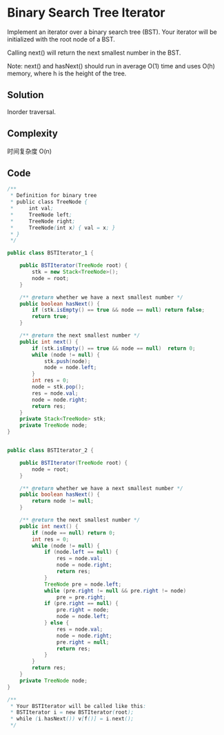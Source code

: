 # Binary Search Tree Iterator

Implement an iterator over a binary search tree (BST). Your iterator will be initialized with the root node of a BST.

Calling next() will return the next smallest number in the BST.

Note: next() and hasNext() should run in average O(1) time and uses O(h) memory, where h is the height of the tree.

## Solution

Inorder traversal.

## Complexity

时间复杂度 O(n)

## Code

```java
/**
 * Definition for binary tree
 * public class TreeNode {
 *     int val;
 *     TreeNode left;
 *     TreeNode right;
 *     TreeNode(int x) { val = x; }
 * }
 */

public class BSTIterator_1 {

    public BSTIterator(TreeNode root) {
        stk = new Stack<TreeNode>();
        node = root;
    }

    /** @return whether we have a next smallest number */
    public boolean hasNext() {
        if (stk.isEmpty() == true && node == null) return false;
        return true;
    }

    /** @return the next smallest number */
    public int next() {
        if (stk.isEmpty() == true && node == null)  return 0;
        while (node != null) {
            stk.push(node);
            node = node.left;
        }
        int res = 0;
        node = stk.pop();
        res = node.val;
        node = node.right;
        return res;  
    }
    private Stack<TreeNode> stk;
    private TreeNode node;
}


public class BSTIterator_2 {

    public BSTIterator(TreeNode root) {
        node = root;
    }

    /** @return whether we have a next smallest number */
    public boolean hasNext() {
        return node != null;
    }

    /** @return the next smallest number */
    public int next() {
        if (node == null) return 0;
        int res = 0;
        while (node != null) {
            if (node.left == null) {
                res = node.val;
                node = node.right;
                return res;
            }
            TreeNode pre = node.left;
            while (pre.right != null && pre.right != node) 
                pre = pre.right;
            if (pre.right == null) {
                pre.right = node;
                node = node.left;
            } else {
                res = node.val;
                node = node.right;
                pre.right = null;
                return res;
            }
        }
        return res;
    }
    private TreeNode node;
}

/**
 * Your BSTIterator will be called like this:
 * BSTIterator i = new BSTIterator(root);
 * while (i.hasNext()) v[f()] = i.next();
 */
```


